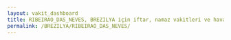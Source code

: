 ```yaml
---
layout: vakit_dashboard
title: RIBEIRAO_DAS_NEVES, BREZILYA için iftar, namaz vakitleri ve hava durumu - ilçe/eyalet seç
permalink: /BREZILYA/RIBEIRAO_DAS_NEVES/
---
```


<script type="text/javascript">
  var GLOBAL_COUNTRY = 'BREZILYA';
  var GLOBAL_CITY = 'RIBEIRAO_DAS_NEVES';
  var GLOBAL_STATE = '';
  var lat = 72;
  var lon = 21;
</script>
